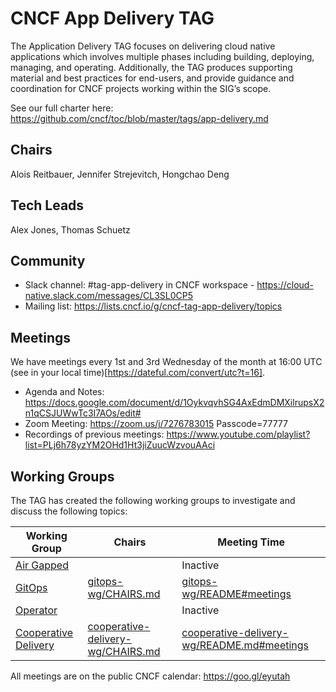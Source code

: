 # CNCF App Delivery TAG

The Application Delivery TAG focuses on delivering cloud native applications which involves multiple phases including building, deploying, managing, and operating. Additionally, the TAG produces supporting material and best practices for end-users, and provide guidance and coordination for CNCF projects working within the SIG’s scope.

See our full charter here: https://github.com/cncf/toc/blob/master/tags/app-delivery.md

## Chairs
Alois Reitbauer, Jennifer Strejevitch, Hongchao Deng

## Tech Leads
Alex Jones, Thomas Schuetz

## Community

* Slack channel: #tag-app-delivery in CNCF workspace - https://cloud-native.slack.com/messages/CL3SL0CP5
* Mailing list: https://lists.cncf.io/g/cncf-tag-app-delivery/topics

## Meetings

We have meetings every 1st and 3rd Wednesday of the month at 16:00 UTC (see in your local time)[https://dateful.com/convert/utc?t=16].

+ Agenda and Notes: https://docs.google.com/document/d/1OykvqvhSG4AxEdmDMXilrupsX2n1qCSJUWwTc3I7AOs/edit# 
+ Zoom Meeting: https://zoom.us/j/7276783015 Passcode=77777
+ Recordings of previous meetings: https://www.youtube.com/playlist?list=PLj6h78yzYM2OHd1Ht3jiZuucWzvouAAci

## Working Groups

The TAG has created the following working groups to investigate and discuss the following topics:

| Working Group | Chairs            | Meeting Time                          |
|---------------|------------------|---------------------------------------|
| [Air Gapped](https://github.com/cncf/tag-app-delivery/tree/master/air-gapped-wg)         |   | Inactive |
| [GitOps](https://github.com/cncf/tag-app-delivery/tree/master/gitops-wg) | [gitops-wg/CHAIRS.md](./gitops-wg/CHAIRS.md) | [gitops-wg/README#meetings](./gitops-wg/README.MD#meetings) |
| [Operator](https://github.com/cncf/tag-app-delivery/tree/master/operator-wg) | | Inactive |
| [Cooperative Delivery](https://github.com/cncf/tag-app-delivery/tree/master/cooperative-delivery-wg) | [cooperative-delivery-wg/CHAIRS.md](./cooperative-delivery-wg/README.md#chairs) | [cooperative-delivery-wg/README.md#meetings](./cooperative-delivery-wg/README.md#meetings) |

All meetings are on the public CNCF calendar: https://goo.gl/eyutah

